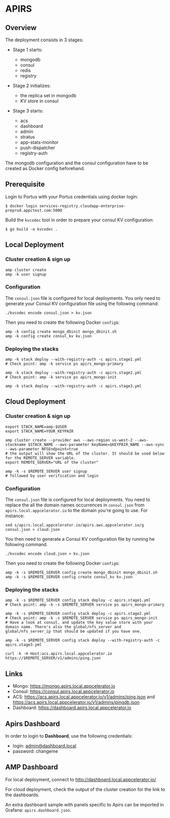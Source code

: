 APIRS
=====

## Overview

The deployment consists in 3 stages:

* Stage 1 starts: 
  * mongodb
  * consul
  * redis
  * registry

* Stage 2 initializes:
  * the replica set in mongodb
  * KV store in consul

* Stage 3 starts:
  * acs
  * dashboard
  * admin
  * stratus
  * app-stats-monitor
  * push-dispatcher
  * registry-auth

The mongodb configuration and the consul configuration have to be created as Docker config beforehand.

## Prerequisite

Login to Portus with your Portus credentials using docker login:

    $ docker login services-registry.cloudapp-enterprise-preprod.appctest.com:5000

Build the `kvcodec` tool in order to prepare your consul KV configuration:

    $ go build -o kvcodec .
    
## Local Deployment

### Cluster creation & sign up
    amp cluster create
    amp -k user signup

### Configuration
The `consul.json` file is configured for local deployments. You only need to generate your Consul KV configuration file using the following command:

    ./kvcodec encode consul.json > kv.json

Then you need to create the following Docker `config`s:

    amp -k config create mongo_dbinit mongo_dbinit.sh
    amp -k config create consul_kv kv.json

### Deploying the stacks
    amp -k stack deploy --with-registry-auth -c apirs.stage1.yml
    # Check point: amp -k service ps apirs_mongo-primary

    amp -k stack deploy --with-registry-auth -c apirs.stage2.yml
    # Check point: amp -k service ps apirs_mongo-init

    amp -k stack deploy --with-registry-auth -c apirs.stage3.yml

## Cloud Deployment

### Cluster creation & sign up

    export STACK_NAME=amp-$USER
    export STACK_NAME=YOUR_KEYPAIR
    
    amp cluster create --provider aws --aws-region us-west-2 --aws-stackname $STACK_NAME --aws-parameter KeyName=$KEYPAIR_NAME --aws-sync --aws-parameter NFSEndpoint=true
    # the output will show the URL of the cluster. It should be used below for the REMOTE_SERVER variable.
    export REMOTE_SERVER="URL of the cluster"
    
    amp -k -s $REMOTE_SERVER user signup
    # followed by user verification and login

### Configuration
The `consul.json` file is configured for local deployments. You need to replace the all the domain names occurrences 
in `consul.json` from `apirs.local.appcelerator.io` to the domain you're going to use. For instance:

    sed s/apirs.local.appcelerator.io/apirs.aws.appcelerator.io/g consul.json > cloud.json

You then need to generate a Consul KV configuration file by running he following command.

    ./kvcodec encode cloud.json > kv.json
    
Then you need to create the following Docker `config`s:

    amp -k -s $REMOTE_SERVER config create mongo_dbinit mongo_dbinit.sh
    amp -k -s $REMOTE_SERVER config create consul_kv kv.json

### Deploying the stacks
    amp -k -s $REMOTE_SERVER config stack deploy -c apirs.stage1.yml
    # Check point: amp -k -s $REMOTE_SERVER service ps apirs_mongo-primary

    amp -k -s $REMOTE_SERVER config stack deploy -c apirs.stage2.yml
    # Check point: amp -k -s $REMOTE_SERVER service ps apirs_mongo-init
    # Have a look at consul, and update the key value store with your domain name. There's also the global/nfs_server and global/nfs_server_ip that should be updated if you have one.

    amp -k -s $REMOTE_SERVER config stack deploy --with-registry-auth -c apirs.stage3.yml

    curl -k -H Host:acs.apirs.local.appcelerator.io https://$REMOTE_SERVER/v1/admins/ping.json

## Links

* Mongo: https://mongo.apirs.local.appcelerator.io
* Consul: https://consul.apirs.local.appcelerator.io
* ACS: https://acs.apirs.local.appcelerator.io/v1/admins/ping.json and https://acs.apirs.local.appcelerator.io/v1/admins/pingdb.json
* Dashboard: https://dashboard.apirs.local.appcelerator.io

## Apirs Dashboard

In order to login to **Dashboard**, use the following credentials:

* login: admin@dashboard.local
* password: changeme

## AMP Dashboard

For local deployment, connect to http://dashboard.local.appcelerator.io/

For cloud deployment, check the output of the cluster creation for the link to the dashboards.

An extra dashboard sample with panels specific to Apirs can be imported in Grafana: `apirs.dashboard.json`.
